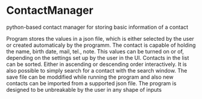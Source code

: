 # ContactManager
python-based contact manager for storing basic information of a contact

Program stores the values in a json file, which is either selected by the user or created automaticaly by the programm.
The contact is capable of holding the name, birth date, mail, tel., note. This values can be turned on or of, depending on the settings set up by the user in the UI.
Contacts in the list can be sorted. Either in ascending or descending order interactively.
It is also possible to simply search for a contact with the search window.
The save file can be moddified while running the program and also new contacts can be imported from a supported json file.
The program is designed to be unbreakable by the user in any shape of inputs
